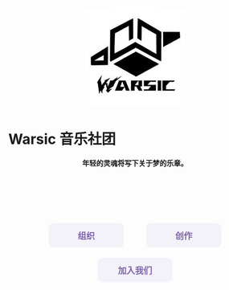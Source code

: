 <div align=center style="border-radius: 50%; overflow: hidden;"><img src="/assets/emblem.jpg" /></div>

# Warsic 音乐社团

<div align=center><p><strong>年轻的灵魂将写下关于梦的乐章。</strong></p></div>

<div style="width: 100%; height: auto; text-align:center; margin: 100px auto;">
    <style>
        .btn {
            width: 150px;
            -webkit-border-radius: 10;
            -moz-border-radius: 10;
            border-radius: 10px;
            border: none;
            color: #8064a9;
            font-family: Georgia;
            font-weight: bold;
            font-size: 17px;
            padding: 12px;
            margin: 10px 20px;
            background: #f4f2f9;
            text-decoration: none;
            cursor: pointer;
        }
        .btn:hover {
            color: white;
            background: #8064a9;
            text-decoration: none;
        }
    </style>
    <a herf="/organ"><button class="btn">组织</button></a>
    <a herf="/create"><button class="btn">创作</button></a>
    <a herf="/joinus"><button class="btn">加入我们</button></a>
</div>
